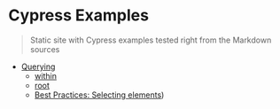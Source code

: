 # Cypress Examples
> Static site with Cypress examples tested right from the Markdown sources

- [Querying](./commands/querying.md)
  * [within](./commands/querying.md#within)
  * [root](./commands/querying.md#root)
  * [Best Practices: Selecting elements](./commands/querying.md#best-practices-selecting-elements))
